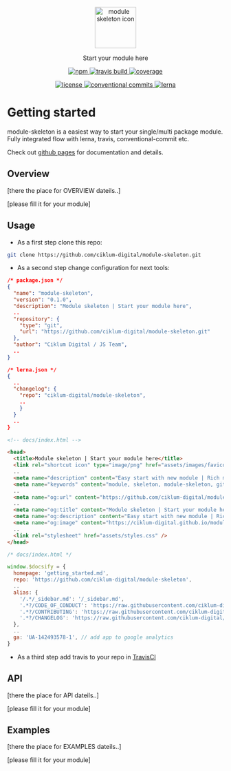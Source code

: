 <p align="center">
    <a href="https://ciklum-digital.github.io/module-skeleton/">
        <img width="96" src="https://ciklum-digital.github.io/module-skeleton/assets/images/icon.svg" alt="module skeleton icon">
    </a>    
</p>

<p align="center">Start your module here</h3>

<p align="center">
  <a href="https://www.npmjs.com/package/module-skeleton">
    <img src="https://img.shields.io/npm/v/module-skeleton.svg?style=flat" alt="npm" />
  </a>
  <a href="https://travis-ci.com/ciklum-digital/module-skeleton">
    <img src="https://img.shields.io/travis/ciklum-digital/module-skeleton/master.svg" alt="travis build" />
  </a>
  <a href='https://coveralls.io/github/ciklum-digital/module-skeleton?branch=master'>
    <img src='https://coveralls.io/repos/github/ciklum-digital/module-skeleton/badge.svg?branch=master' alt="coverage" />
  </a>
</p>

<p align="center">
  <a href="https://www.npmjs.com/package/module-skeleton">
    <img src="https://img.shields.io/npm/l/module-skeleton.svg?style=flat" alt="license" />
  </a>
  <a href="https://conventionalcommits.org">
    <img src="https://img.shields.io/badge/Conventional%20Commits-1.0.0-yellow.svg?style=flat" alt="conventional commits" />
  </a>
  <a href="https://lerna.js.org/">
    <img src="https://img.shields.io/badge/maintained%20with-lerna-cc00ff.svg?style=flat" alt="lerna" />
  </a>
</p>


# Getting started


module-skeleton is a easiest way to start your single/multi package module. Fully integrated flow with lerna, travis, conventional-commit etc. 

Check out [github pages]() for documentation and details.

## Overview

[there the place for OVERVIEW dateils..]

[please fill it for your module]

## Usage

- As a first step clone this repo:
```bash
git clone https://github.com/ciklum-digital/module-skeleton.git
``` 
- As a second step change configuration for next tools:

```json
/* package.json */
{
  "name": "module-skeleton",
  "version": "0.1.0",      
  "description": "Module skeleton | Start your module here",
  ..
  "repository": {
    "type": "git",
    "url": "https://github.com/ciklum-digital/module-skeleton.git"
  },
  "author": "Ciklum Digital / JS Team",
  ..
}
```  
    
```json
/* lerna.json */
{ 
  ..
  "changelog": {
    "repo": "ciklum-digital/module-skeleton",
    ..
    }
  }
  ..
}
```

```html
<!-- docs/index.html -->

<head>
  <title>Module skeleton | Start your module here</title>
  <link rel="shortcut icon" type="image/png" href="assets/images/favicon.png"> 
  ..
  <meta name="description" content="Easy start with new module | Rich module set up configuration | Best practices support">
  <meta name="keywords" content="module, skeleton, module-skeleton, github, travis, lerna, semantic-release">
  ..
  <meta name="og:url" content="https://github.com/ciklum-digital/module-skeleton/">
  ..
  <meta name="og:title" content="Module skeleton | Start your module here">
  <meta name="og:description" content="Easy start with new module | Rich module set up configuration | Best practices support">
  <meta name="og:image" content="https://ciklum-digital.github.io/module-skeleton/assets/images/favicon.png">
  ..
  <link rel="stylesheet" href="assets/styles.css" />
</head>
```

```javascript
/* docs/index.html */

window.$docsify = {                                                                                                     
  homepage: 'getting_started.md',
  repo: 'https://github.com/ciklum-digital/module-skeleton',
  ..
  alias: {
    '/.*/_sidebar.md': '/_sidebar.md',
    '.*?/CODE_OF_CONDUCT': 'https://raw.githubusercontent.com/ciklum-digital/module-skeleton/master/CODE_OF_CONDUCT.md',
    '.*?/CONTRIBUTING': 'https://raw.githubusercontent.com/ciklum-digital/module-skeleton/master/CONTRIBUTING.md',
    '.*?/CHANGELOG': 'https://raw.githubusercontent.com/ciklum-digital/module-skeleton/master/CHANGELOG.md',
  },
  ..
  ga: 'UA-142493578-1', // add app to google analytics 
}                                                                                                                       
```

- As a third step add travis to your repo in [TravisCI](http://travis-ci.com/)


## API

[there the place for API dateils..]

[please fill it for your module]   


## Examples

[there the place for EXAMPLES dateils..]    

[please fill it for your module]   
